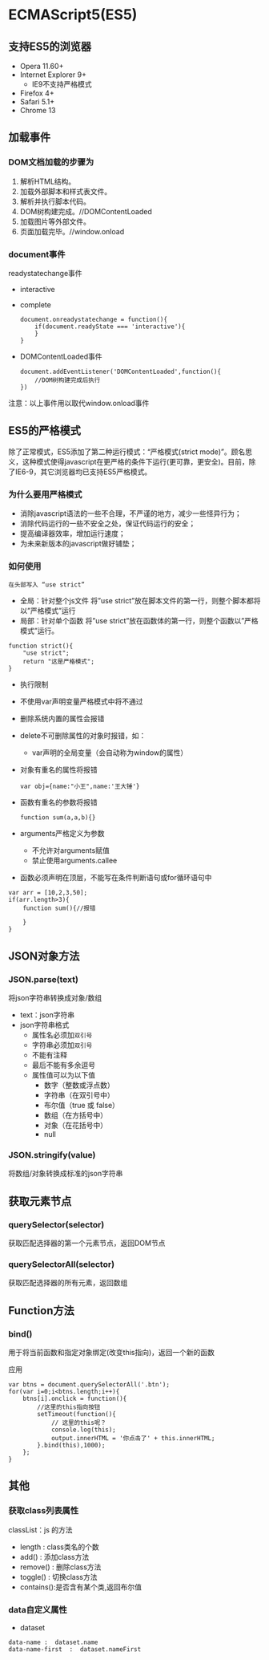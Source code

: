 # ECMAScript5(ES5)

## 支持ES5的浏览器

- Opera 11.60+
- Internet Explorer 9+
  - IE9不支持严格模式 
- Firefox 4+
- Safari 5.1+
- Chrome 13

## 加载事件

### DOM文档加载的步骤为

1. 解析HTML结构。
2. 加载外部脚本和样式表文件。
3. 解析并执行脚本代码。
4. DOM树构建完成。//DOMContentLoaded
5. 加载图片等外部文件。
6. 页面加载完毕。//window.onload

### document事件

readystatechange事件

- interactive

- complete

  ```
  document.onreadystatechange = function(){
      if(document.readyState === 'interactive'){
      }
  }
  ```

- DOMContentLoaded事件 

  ```
  document.addEventListener('DOMContentLoaded',function(){
      //DOM树构建完成后执行
  })
  ```

注意：以上事件用以取代window.onload事件 

## ES5的严格模式

除了正常模式，ES5添加了第二种运行模式：“严格模式(strict mode)”。顾名思义，这种模式使得javascript在更严格的条件下运行(更可靠，更安全)。目前，除了IE6-9，其它浏览器均已支持ES5严格模式。 

### 为什么要用严格模式

- 消除javascript语法的一些不合理，不严谨的地方，减少一些怪异行为；
- 消除代码运行的一些不安全之处，保证代码运行的安全；
- 提高编译器效率，增加运行速度；
- 为未来新版本的javascript做好铺垫；

### 如何使用

```
在头部写入 “use strict”
```

- 全局：针对整个js文件
  将”use strict”放在脚本文件的第一行，则整个脚本都将以”严格模式”运行
- 局部：针对单个函数
  将”use strict”放在函数体的第一行，则整个函数以”严格模式”运行。

```
function strict(){
    "use strict";
    return "这是严格模式";
}
```

- 执行限制 

- 不使用var声明变量严格模式中将不通过

- 删除系统内置的属性会报错

- delete不可删除属性的对象时报错，如：

  - var声明的全局变量（会自动称为window的属性）

- 对象有重名的属性将报错 

  ```
  var obj={name:"小王",name:'王大锤'} 
  ```

- 函数有重名的参数将报错 

  ```
  function sum(a,a,b){} 
  ```

- arguments严格定义为参数 

  - 不允许对arguments赋值
  - 禁止使用arguments.callee

- 函数必须声明在顶层，不能写在条件判断语句或for循环语句中 

```
var arr = [10,2,3,50];
if(arr.length>3){
    function sum(){//报错

    }
}
```

## JSON对象方法

### JSON.parse(text)

将json字符串转换成对象/数组

- text：json字符串
- json字符串格式
  - 属性名必须加`双引号`
  - 字符串必须加`双引号`
  - 不能有注释
  - 最后不能有多余逗号
  - 属性值可以为以下值
    - 数字（整数或浮点数）
    - 字符串（在双引号中）
    - 布尔值（true 或 false）
    - 数组（在方括号中）
    - 对象（在花括号中）
    - null

### JSON.stringify(value)

将数组/对象转换成标准的json字符串

## 获取元素节点

### querySelector(selector)

获取匹配选择器的第一个元素节点，返回DOM节点

### querySelectorAll(selector)

获取匹配选择器的所有元素，返回数组

## Function方法

### bind()

用于将当前函数和指定对象绑定(改变this指向)，返回一个新的函数

应用 

```
var btns = document.querySelectorAll('.btn');
for(var i=0;i<btns.length;i++){
    btns[i].onclick = function(){
        //这里的this指向按钮
        setTimeout(function(){
            // 这里的this呢？
            console.log(this);
            output.innerHTML = '你点击了' + this.innerHTML;
        }.bind(this),1000);
    };
}
```

## 其他

### 获取class列表属性

classList：js 的方法

- length : class类名的个数
- add() : 添加class方法
- remove() : 删除class方法
- toggle() : 切换class方法
- contains():是否含有某个类,返回布尔值

### data自定义属性

- dataset 

```
data-name :  dataset.name
data-name-first  :  dataset.nameFirst
```